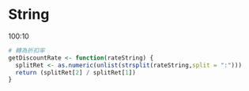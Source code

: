 # String

100:10

```r
# 轉為折扣率
getDiscountRate <- function(rateString) {
  splitRet <- as.numeric(unlist(strsplit(rateString,split = ":")))
  return (splitRet[2] / splitRet[1])
}
```

